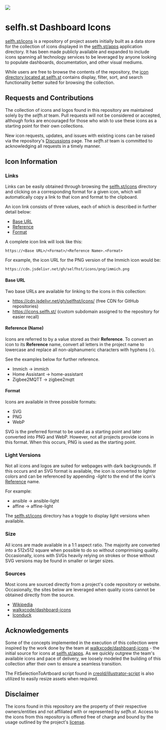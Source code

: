 [![](https://data.jsdelivr.com/v1/package/gh/selfhst/icons/badge)](https://www.jsdelivr.com/package/gh/selfhst/icons)

# selfh.st Dashboard Icons

[selfh.st/icons](https://selfh.st/icons) is a repository of project assets initially built as a data store for the collection of icons displayed in the [selfh.st/apps](https://selfh.st/apps) application directory. It has been made publicly available and expanded to include icons spanning all technology services to be leveraged by anyone looking to populate dashboards, documentation, and other visual mediums.

While users are free to browse the contents of the repository, the [icon directory located at selfh.st](https://selfh.st/icons) contains display, filter, sort, and search functionality better suited for browsing the collection.

## Requests and Contributions

The collection of icons and logos found in this repository are maintained solely by the *selfh.st* team. Pull requests will not be considered or accepted, although forks are encouraged for those who wish to use these icons as a starting point for their own collections.

New icon requests, updates, and issues with existing icons can be raised via the repository's [Discussions](https://github.com/selfhst/icons/discussions) page. The *selfh.st* team is committed to acknowledging all requests in a timely manner.

## Icon Information

### Links

Links can be easily obtained through browsing the [selfh.st/icons](https://selfh.st/icons) directory and clicking on a corresponding format for a given icon, which will automatically copy a link to that icon and format to the clipboard.

An icon link consists of three values, each of which is described in further detail below:

* [Base URL](https://github.com/selfhst/icons/edit/main/README.md#base-url)
* [Reference](https://github.com/selfhst/icons/edit/main/README.md#reference-name)
* [Format](https://github.com/selfhst/icons/edit/main/README.md#format)

A complete icon link will look like this:

    https://<Base URL>/<Format>/<Reference Name>.<Format>

For example, the icon URL for the PNG version of the Immich icon would be:

    https://cdn.jsdelivr.net/gh/selfhst/icons/png/immich.png

#### Base URL

Two base URLs are available for linking to the icons in this collection:

* https://cdn.jsdelivr.net/gh/selfhst/icons/ (free CDN for GitHub repositories)
* https://icons.selfh.st/ (custom subdomain assigned to the repository for easier recall)

#### Reference (Name)

Icons are referred to by a value stored as their **Reference**. To convert an icon to its **Reference** name, convert all letters in the project name to lowercase and replace all non-alphanumeric characters with hyphens (-). 

See the examples below for further reference.

* Immich &rarr; immich
* Home Assistant &rarr; home-assistant
* Zigbee2MQTT &rarr; zigbee2mqtt

#### Format

Icons are available in three possible formats:

* SVG
* PNG
* WebP

SVG is the preferred format to be used as a starting point and later converted into PNG and WebP. However, not all projects provide icons in this format. When this occurs, PNG is used as the starting point.

### Light Versions

Not all icons and logos are suited for webpages with dark backgrounds. If this occurs and an SVG format is available, the icon is converted to lighter colors and can be referenced by appending *-light* to the end of the icon's [Reference](https://github.com/selfhst/icons/edit/main/README.md#reference-name) name.

For example:

* ansible &rarr; ansible-light
* affine &rarr; affine-light

The [selfh.st/icons](https://selfh.st/icons) directory has a toggle to display light versions when available.

### Size

All icons are made available in a 1:1 aspect ratio. The majority are converted into a 512x512 square when possible to do so without comprimising quality. Occasionally, icons with SVGs heavily relying on strokes or those without SVG versions may be found in smaller or larger sizes.

### Sources

Most icons are sourced directly from a project's code repository or website. Occasionally, the sites below are leveraged when quality icons cannot be obtained directly from the source.

* [Wikipedia](https://www.wikipedia.org/)
* [walkxcode/dashboard-icons](https://github.com/walkxcode/dashboard-icons)
* [Iconduck](https://iconduck.com/)

## Acknowledgements

Some of the concepts implemented in the execution of this collection were inspired by the work done by the team at [walkxcode/dashboard-icons](https://github.com/walkxcode/dashboard-icons) - the initial source for icons at [selfh.st/apps](https://selfh.st/apps). As we quickly outgrew the team's available icons and pace of delivery, we loosely modeled the building of this collection after their own to ensure a seamless transition. 

The FitSelectionToArtboard script found in [creold/illustrator-script](https://github.com/creold/illustrator-scripts) is also utilized to easily resize assets when required.

## Disclaimer

The icons found in this repository are the property of their respective owners/entities and not affiliated with or represented by *selfh.st*. Access to the icons from this repository is offered free of charge and bound by the usage outlined by the project's [license](https://github.com/selfhst/icons/blob/main/LICENSE).
